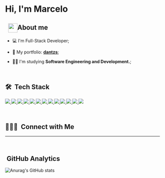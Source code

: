 
<h1 align="left">Hi, I'm Marcelo
 



<br>

 ## &nbsp; <img src="./oculos.gif" width="30" align="center">About me

- 💻 I'm Full-Stack Developer;

- 🚀 My portfolio: **[dantzs](#)**;
 
- 👨‍🎓 I'm studying **Software Engineering and Development.**;



<br>

## 🛠 &nbsp;Tech Stack

<div align="left">
 <p>
 <!-- Java -->
    <a href=''>
      <img src="https://skillicons.dev/icons?i=java"/>
    </a>
     <!-- Spring boot -->
    <a href=''>
      <img src="https://skillicons.dev/icons?i=spring"/>
    </a>
    <!-- React -->
    <a href=''>
      <img src="https://skillicons.dev/icons?i=react"/>
    </a>
    <!-- Node -->
    <a href=''>
      <img src="https://skillicons.dev/icons?i=nodejs"/>
    </a>
    <!-- js -->
    <a href='https://nodejs.org/en/'>
      <img src="https://skillicons.dev/icons?i=javascript"/>
    </a>
    <!-- ts -->
    <a href=''>
     <img src="https://skillicons.dev/icons?i=typescript"/>
    </a>
    <a href=''>
     <img src="https://skillicons.dev/icons?i=postgresql"/>
    </a>
    <a href=""> 
      <img src="https://skillicons.dev/icons?i=mysql"/>
    </a>
    <a href=""> 
      <img src="https://skillicons.dev/icons?i=sass"/>
    </a>
    <a href=""> 
      <img src="https://skillicons.dev/icons?i=css"/>
    </a>
    <a href=""> 
      <img src="https://skillicons.dev/icons?i=tailwind"/>
    </a>
      <a href=""> 
      <img src="https://skillicons.dev/icons?i=mongo"/>
    </a>
    </a>
      <a href=""> 
      <img src="https://skillicons.dev/icons?i=docker"/>
    </a>

        
 </p>

</div>
  
<br>

## 👨🏻‍💼 &nbsp;Connect with Me
---
<br>

## &nbsp;GitHub Analytics

  ![Anurag's GitHub stats](https://github-readme-stats.vercel.app/api?username=dantzs&show_icons=true&theme=transparent)

